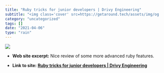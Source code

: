 ```yaml
---
title: "Ruby tricks for junior developers | Drivy Engineering"
subtitle: "<img class='cover' src=https://getaround.tech/assets/img/og.jpg>"
category: "uncategorized"
tags: []
date: "2021-04-06"
type: "rain"
---
```

<img class="cover" src=https://getaround.tech/assets/img/og.jpg>



* **Web site excerpt:** Nice review of some more advanced ruby features.

* **Link to site:** **[Ruby tricks for junior developers | Drivy Engineering](https://drivy.engineering/ruby-tricks-for-junior-devs)**